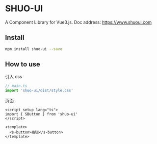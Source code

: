 # SHUO-UI

A Component Library for Vue3.js.
Doc address: https://www.shuoui.com

## Install

```bash
npm install shuo-ui --save
```

## How to use

引入 css

```js
// main.ts
import 'shuo-ui/dist/style.css'
```

页面

```vue
<script setup lang="ts">
import { SButton } from 'shuo-ui'
</script>

<template>
  <s-button>按钮</s-button>
</template>
```
